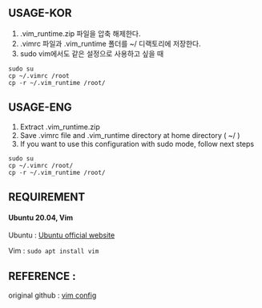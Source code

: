 ## USAGE-KOR
1. .vim_runtime.zip 파일을 압축 해제한다.
2. .vimrc 파일과 .vim_runtime 폴더를 ~/ 디랙토리에 저장한다.
3. sudo vim에서도 같은 설정으로 사용하고 싶을 때
```
sudo su
cp ~/.vimrc /root
cp -r ~/.vim_runtime /root/
```

## USAGE-ENG
1. Extract .vim_runtime.zip
2. Save .vimrc file and .vim_runtime directory at home directory ( ~/ )
3. If you want to use this configuration with sudo mode, follow next steps
```
sudo su
cp ~/.vimrc /root/
cp -r ~/.vim_runtime /root/
```

## REQUIREMENT

#### Ubuntu 20.04, Vim
Ubuntu : [Ubuntu official website](https://ubuntu.com/)<br>

Vim : ```sudo apt install vim```
## REFERENCE :
original github : [vim config](https://github.com/amix/vimrc)
